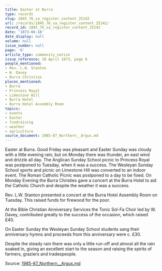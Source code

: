 ```yaml
---
title: Easter at Burra
type: records
slug: 1845_76_sa_register_content_25142
url: /records/1845_76_sa_register_content_25142/
record_id: 1845_76_sa_register_content_25142
date: '1873-04-18'
date_display: null
volume: null
issue_number: null
page: '6'
article_type: community_notice
issue_reference: 18 April 1873, page 6
people_mentioned:
- Rev. L.W. Stanton
- W. Davey
- Burra Christies
places_mentioned:
- Burra
- Princess Royal
- Limestone Hill
- Burra Hotel
- Burra Hotel Assembly Room
topics:
- events
- Easter
- fundraising
- weather
- agriculture
source_document: 1985-87_Northern__Argus.md
---
```


Easter at Burra.  Good Friday was pleasant and Easter Sunday was cloudy with a little evening rain, but on Monday there was thunder, an east wind and drizzle all day.  The Anglican Sunday School picnic to Princess Royal was postponed to Tuesday, when it was a success.  The Wesleyan Sunday School sports and picnic on Limestone Hill was converted to an indoor event.  The Roman Catholic Picnic was postponed to a day to be fixed.  On Monday Evening the Burra Christies gave a concert at the Burra Hotel to aid the Catholic Church and despite the weather it was a success.

Rev. L.W. Stanton presented a concert at the Burra Hotel Assembly Room on Tuesday.  This raised funds for firewood for the poor.

At the Bible Christian Anniversary Services the Tonic Sol-Fa Choir led by W. Davey, contributed greatly to the success of the occasion, which raised £40.

On Easter Sunday the Wesleyan Sunday School students sang their anniversary hymns and proceeds from this anniversary were c. £30.

Despite the steady rain there was only a little run-off and almost all the rain soaked in, giving an excellent start to the season and raising the spirits of farmers, graziers and tradespeople.

Source: [1985-87_Northern__Argus.md](/downloads/markdown/1985-87_Northern__Argus.md)
